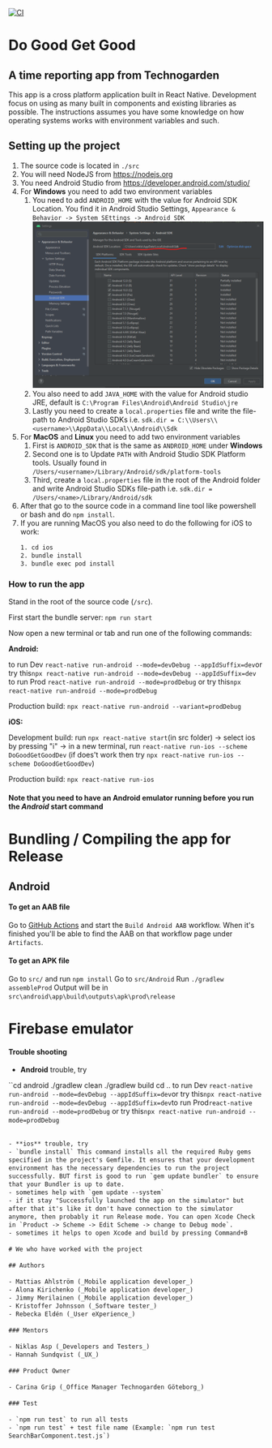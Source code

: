 [![CI](https://github.com/Do-Good-Get-Good/do-good-get-good/actions/workflows/autotests.yml/badge.svg?branch=main)](https://github.com/Do-Good-Get-Good/do-good-get-good/actions/workflows/autotests.yml)

# Do Good Get Good

## A time reporting app from Technogarden

This app is a cross platform application built in React Native. Development focus on using as many built in components and existing libraries as possible. The instructions assumes you have some knowledge on how operating systems works with environment variables and such.

## Setting up the project

1. The source code is located in `./src`
2. You will need NodeJS from https://nodejs.org
3. You need Android Studio from https://developer.android.com/studio/
4. For **Windows** you need to add two environment variables
   1. You need to add `ANDROID_HOME` with the value for Android SDK Location. You find it in Android Studio Settings, `Appearance & Behavior -> System SEttings -> Android SDK`
      ![Android sdk](doc/images/android_sdk.png)
   2. You also need to add `JAVA_HOME` with the value for Android studio JRE, default is `C:\Program Files\Android\Android Studio\jre`
   3. Lastly you need to create a `local.properties` file and write the file-path to Android Studio SDKs i.e. `sdk.dir = C:\\Users\\<username>\\AppData\\Local\\Android\\Sdk`
5. For **MacOS** and **Linux** you need to add two environment variables
   1. First is `ANDROID_SDK` that is the same as `ANDROID_HOME` under **Windows**
   2. Second one is to Update `PATH` with Android Studio SDK Platform tools. Usually found in `/Users/<username>/Library/Android/sdk/platform-tools`
   3. Third, create a `local.properties` file in the root of the Android folder and write Android Studio SDKs file-path i.e. `sdk.dir = /Users/<name>/Library/Android/sdk`
6. After that go to the source code in a command line tool like powershell or bash and do `npm install`.
7. If you are running MacOS you also need to do the following for iOS to work:
   ```
   1. cd ios
   2. bundle install
   3. bundle exec pod install
   ```

### How to run the app

Stand in the root of the source code (`/src`).

First start the bundle server:
`npm run start`

Now open a new terminal or tab and run one of the following commands:

**Android:**

to run Dev
`react-native run-android --mode=devDebug --appIdSuffix=dev`or try this`npx react-native run-android --mode=devDebug --appIdSuffix=dev`
to run Prod `react-native run-android --mode=prodDebug` or try this`npx react-native run-android --mode=prodDebug`

Production build: `npx react-native run-android --variant=prodDebug`

**iOS:**

Development build: run `npx react-native start`(in src folder) -> select ios by pressing "i" -> in a new terminal, run `react-native run-ios --scheme DoGoodGetGoodDev` (if does't work then try `npx react-native run-ios --scheme DoGoodGetGoodDev`)

Production build: `npx react-native run-ios`

#### **Note that you need to have an Android emulator running before you run the _Android_ start command**

# Bundling / Compiling the app for Release

## Android

#### To get an AAB file

Go to [GitHub Actions](https://github.com/Do-Good-Get-Good/do-good-get-good/actions/workflows/build_android_apk_test.yml) and start the `Build Android AAB` workflow.
When it's finished you'll be able to find the AAB on that workflow page under `Artifacts`.

#### To get an APK file

Go to `src/` and run `npm install`
Go to `src/Android`
Run `./gradlew assembleProd`
Output will be in `src\android\app\build\outputs\apk\prod\release`

# Firebase emulator

#### Trouble shooting

- **Android** trouble, try

``cd android
./gradlew clean
./gradlew build
cd ..
to run Dev
`react-native run-android --mode=devDebug --appIdSuffix=dev`or try this`npx react-native run-android --mode=devDebug --appIdSuffix=dev`to run Prod`react-native run-android --mode=prodDebug` or try this`npx react-native run-android --mode=prodDebug`

```

- **ios** trouble, try
- `bundle install` This command installs all the required Ruby gems specified in the project's Gemfile. It ensures that your development environment has the necessary dependencies to run the project successfully. BUT first is good to run `gem update bundler` to ensure that your Bundler is up to date.
- sometimes help with `gem update --system`
- if it stay "Successfully launched the app on the simulator" but after that it's like it don't have connection to the simulator anymore, then probably it run Release mode. You can open Xcode Check in `Product -> Scheme -> Edit Scheme -> change to Debug mode`.
- sometimes it helps to open Xcode and build by pressing Command+B

# We who have worked with the project

## Authors

- Mattias Ahlström (_Mobile application developer_)
- Alona Kirichenko (_Mobile application developer_)
- Jimmy Merilainen (_Mobile application developer_)
- Kristoffer Johnsson (_Software tester_)
- Rebecka Eldén (_User eXperience_)

### Mentors

- Niklas Asp (_Developers and Testers_)
- Hannah Sundqvist (_UX_)

### Product Owner

- Carina Grip (_Office Manager Technogarden Göteborg_)

### Test

- `npm run test` to run all tests
- `npm run test` + test file name (Example: `npm run test SearchBarComponent.test.js`)
```
